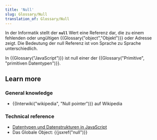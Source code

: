 ```yaml
---
title: 'Null'
slug: Glossary/Null
translation_of: Glossary/Null
---
```

In der Informatik stellt der **`null`** Wert eine Referenz dar, die zu einem fehlenden oder ungültigen {{Glossary("object","Objekt")}} oder Adresse zeigt. Die Bedeutung der null Referenz ist von Sprache zu Sprache unterschiedlich.

In {{Glossary("JavaScript")}} ist null einer der {{Glossary("Primitive", "primitiven Datentypen")}}.

## Learn more

### General knowledge

- {{Interwiki("wikipedia", "Null pointer")}} auf Wikipedia

### Technical reference

- [Datentypen und Datenstrukturen in JavaScript](/de/docs/Web/JavaScript/Data_structures)
- Das Globale Object: {{jsxref("null")}}

